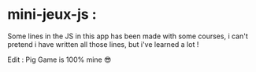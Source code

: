 # mini-jeux-js : 
Some lines in the JS in this app has been made with some courses, i can't pretend i have written all those lines, but i've learned a lot !

Edit : Pig Game is 100% mine 😎